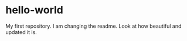 # hello-world
My first repository.
I am changing the readme. Look at how beautiful and updated it is.
